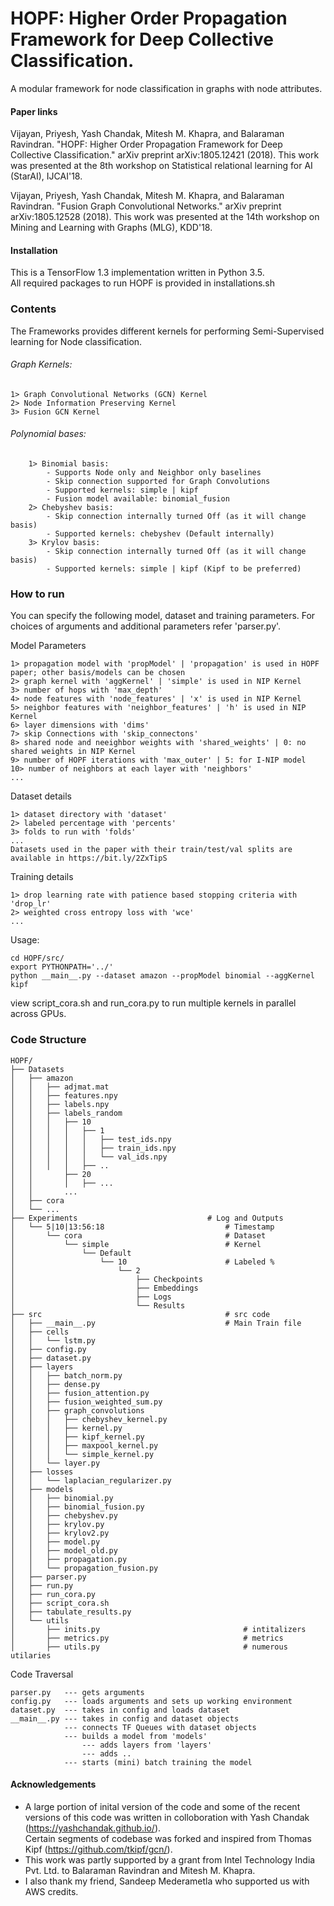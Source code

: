 # HOPF: Higher Order Propagation Framework for Deep Collective Classification.

A modular framework for node classification in graphs with node attributes. 

#### Paper links

Vijayan, Priyesh, Yash Chandak, Mitesh M. Khapra, and Balaraman Ravindran. "HOPF: Higher Order Propagation Framework for Deep Collective Classification." arXiv preprint arXiv:1805.12421 (2018). This work was presented at the 8th workshop on Statistical relational learning for AI (StarAI), IJCAI'18.

Vijayan, Priyesh, Yash Chandak, Mitesh M. Khapra, and Balaraman Ravindran. "Fusion Graph Convolutional Networks." arXiv preprint arXiv:1805.12528 (2018). This work was presented at the 14th workshop on Mining and Learning with Graphs (MLG), KDD'18.


#### Installation
This is a TensorFlow 1.3 implementation written in Python 3.5. <br>
All required packages to run HOPF is provided in installations.sh

### Contents

The Frameworks provides different kernels for performing Semi-Supervised learning for Node classification.

###### Graph Kernels:
    1> Graph Convolutional Networks (GCN) Kernel 
    2> Node Information Preserving Kernel 
    3> Fusion GCN Kernel

###### Polynomial bases:
        1> Binomial basis:
            - Supports Node only and Neighbor only baselines
            - Skip connection supported for Graph Convolutions 
            - Supported kernels: simple | kipf 
            - Fusion model available: binomial_fusion
        2> Chebyshev basis:
            - Skip connection internally turned Off (as it will change basis)
            - Supported kernels: chebyshev (Default internally)
        3> Krylov basis:
            - Skip connection internally turned Off (as it will change basis)
            - Supported kernels: simple | kipf (Kipf to be preferred)

### How to run

You can specify the following model, dataset and training parameters. 
For choices of arguments and additional parameters refer 'parser.py'.

Model Parameters 

    1> propagation model with 'propModel' | 'propagation' is used in HOPF paper; other basis/models can be chosen  
    2> graph kernel with 'aggKernel' | 'simple' is used in NIP Kernel
    3> number of hops with 'max_depth' 
    4> node features with 'node_features' | 'x' is used in NIP Kernel
    5> neighbor features with 'neighbor_features' | 'h' is used in NIP Kernel
    6> layer dimensions with 'dims'
    7> skip Connections with 'skip_connectons' 
    8> shared node and neeighbor weights with 'shared_weights' | 0: no shared weights in NIP Kernel
    9> number of HOPF iterations with 'max_outer' | 5: for I-NIP model
    10> number of neighbors at each layer with 'neighbors'
    ...

Dataset details
    
    1> dataset directory with 'dataset' 
    2> labeled percentage with 'percents'
    3> folds to run with 'folds'
    ...
    Datasets used in the paper with their train/test/val splits are available in https://bit.ly/2ZxTipS

Training details

    1> drop learning rate with patience based stopping criteria with 'drop_lr'
    2> weighted cross entropy loss with 'wce'
    ...
    

Usage:

    cd HOPF/src/
    export PYTHONPATH='../'
    python __main__.py --dataset amazon --propModel binomial --aggKernel kipf
    
view script_cora.sh and run_cora.py to run multiple kernels in parallel across GPUs.  

### Code Structure
    HOPF/
    ├── Datasets                               
    │   ├── amazon
    │   │   ├── adjmat.mat
    │   │   ├── features.npy
    │   │   ├── labels.npy
    │   │   ├── labels_random
    │   │   │   ├── 10
    │   │   │   │   ├── 1
    │   │   │   │   │   ├── test_ids.npy
    │   │   │   │   │   ├── train_ids.npy
    │   │   │   │   │   └── val_ids.npy
    │   │   │   │   ├── ..
    │   │       ├── 20
    │   │       │   ├── ...
    │   │       ...
    │   ├── cora
    │   └── ...
    ├── Experiments                             # Log and Outputs
    │   └── 5|10|13:56:18                           # Timestamp
    │       └── cora                                # Dataset
    │           └── simple                          # Kernel
    │               └── Default                     
    │                   └── 10                      # Labeled %
    │                       └── 2
    │                           ├── Checkpoints
    │                           ├── Embeddings
    │                           ├── Logs
    │                           └── Results
    ├── src                                         # src code
    │   ├── __main__.py                             # Main Train file
    │   ├── cells               
    │   │   └── lstm.py
    │   ├── config.py
    │   ├── dataset.py
    │   ├── layers
    │   │   ├── batch_norm.py
    │   │   ├── dense.py
    │   │   ├── fusion_attention.py
    │   │   ├── fusion_weighted_sum.py
    │   │   ├── graph_convolutions
    │   │   │   ├── chebyshev_kernel.py
    │   │   │   ├── kernel.py
    │   │   │   ├── kipf_kernel.py
    │   │   │   ├── maxpool_kernel.py
    │   │   │   └── simple_kernel.py
    │   │   └── layer.py
    │   ├── losses
    │   │   └── laplacian_regularizer.py
    │   ├── models
    │   │   ├── binomial.py
    │   │   ├── binomial_fusion.py
    │   │   ├── chebyshev.py
    │   │   ├── krylov.py
    │   │   ├── krylov2.py
    │   │   ├── model.py
    │   │   ├── model_old.py
    │   │   ├── propagation.py
    │   │   └── propagation_fusion.py
    │   ├── parser.py
    │   ├── run.py
    │   ├── run_cora.py
    │   ├── script_cora.sh
    │   ├── tabulate_results.py
    │   └── utils
    │       ├── inits.py                                # intitalizers
    │       ├── metrics.py                              # metrics
    │       ├── utils.py                                # numerous utilaries 



Code Traversal


    parser.py   --- gets arguments
    config.py   --- loads arguments and sets up working environment
    dataset.py  --- takes in config and loads dataset
    __main__.py --- takes in config and dataset objects
                --- connects TF Queues with dataset objects
                --- builds a model from 'models'
                    --- adds layers from 'layers'
                    --- adds ..
                --- starts (mini) batch training the model
                
                
#### Acknowledgements

- A large portion of inital version of the code and some of the recent versions of this code was written in colloboration with Yash Chandak (https://yashchandak.github.io/). <br>
Certain segments of codebase was forked and inspired from Thomas Kipf (https://github.com/tkipf/gcn/).  <br>
- This work was partly supported by a grant from Intel Technology India Pvt. Ltd. to Balaraman Ravindran and Mitesh M. Khapra. <br>
- I also thank my friend, Sandeep Mederametla who supported us with AWS credits.

               
